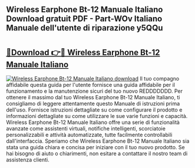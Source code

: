 ## Wireless Earphone Bt-12 Manuale Italiano Download gratuit PDF - Part-WOv Italiano Manuale dell'utente di riparazione y5QQu

# <h2><a href="http://dfee0hz.blite.top/?on=Wireless+Earphone+Bt-12+Manuale+Italiano">🔗Download 👉🔴 Wireless Earphone Bt-12 Manuale Italiano</a></h2>

[![Wireless Earphone Bt-12 Manuale Italiano download](https://i.imgur.com/lujVjoI.png)](http://dfee0hz.blite.top/?on=Wireless+Earphone+Bt-12+Manuale+Italiano)
Il tuo compagno affidabile questa guida per l'utente fornisce una guida affidabile per il funzionamento e la manutenzione sicuri del tuo nuovo REDDDDDDD. Per ottenere il massimo dal tuo Wireless Earphone Bt-12 Manuale Italiano, ti consigliamo di leggere attentamente questo Manuale di istruzioni prima dell'uso. Fornisce istruzioni dettagliate su come configurare il prodotto e informazioni dettagliate su come utilizzare le sue varie funzioni e capacità. Wireless Earphone Bt-12 Manuale Italiano offre una serie di funzionalità avanzate come assistenti virtuali, notifiche intelligenti, scorciatoie personalizzabili e attività automatizzate, tutte facilmente controllabili dall'interfaccia. Speriamo che Wireless Earphone Bt-12 Manuale Italiano sia stata una guida chiara e concisa per iniziare con il tuo nuovo prodotto. Se hai bisogno di aiuto o chiarimenti, non esitare a contattare il nostro team di assistenza clienti.
